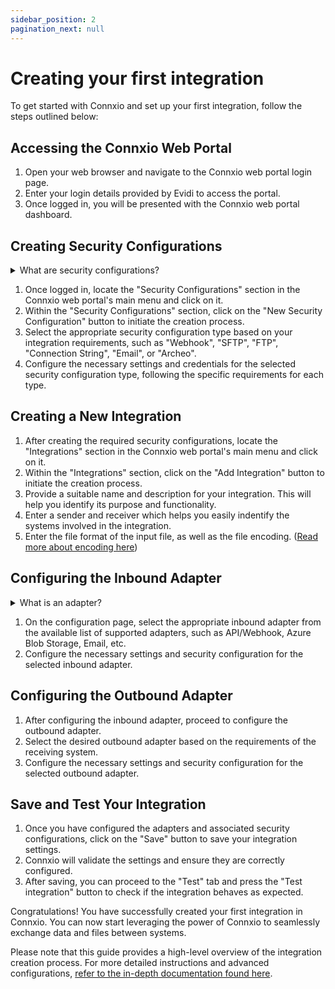 ```yaml
---
sidebar_position: 2
pagination_next: null
---
```


# Creating your first integration

To get started with Connxio and set up your first integration, follow the steps outlined below:

## Accessing the Connxio Web Portal

1. Open your web browser and navigate to the Connxio web portal login page.
2. Enter your login details provided by Evidi to access the portal.
3. Once logged in, you will be presented with the Connxio web portal dashboard.

## Creating Security Configurations

<details>
    <summary>What are security configurations?</summary>
    <p>
A security configuration in Connxio is a reusable set of credentials and settings that enables secure connections with external systems. It provides a centralized and protected way to store sensitive information, such as API keys and authentication details, ensuring the secure and confidential exchange of data during integrations.
<br />
<br />
<a href="/connxio-portal/security/security-configurations">Read more about security configurations here.</a>
    </p>
</details>

1. Once logged in, locate the "Security Configurations" section in the Connxio web portal's main menu and click on it.
2. Within the "Security Configurations" section, click on the "New Security Configuration" button to initiate the creation process.
3. Select the appropriate security configuration type based on your integration requirements, such as "Webhook", "SFTP", "FTP", "Connection String", "Email", or "Archeo".
4. Configure the necessary settings and credentials for the selected security configuration type, following the specific requirements for each type.

## Creating a New Integration

1. After creating the required security configurations, locate the "Integrations" section in the Connxio web portal's main menu and click on it.
2. Within the "Integrations" section, click on the "Add Integration" button to initiate the creation process.
3. Provide a suitable name and description for your integration. This will help you identify its purpose and functionality.
4. Enter a sender and receiver which helps you easily indentify the systems involved in the integration.
5. Enter the file format of the input file, as well as the file encoding. ([Read more about encoding here](/integrations/encoding))

## Configuring the Inbound Adapter

<details>
    <summary>What is an adapter?</summary>
    <p>
An adapter serves as a bridge between systems, facilitating the transfer of data using various protocols. It enables seamless integration by providing standardized methods for sending and receiving information, allowing for efficient and flexible data exchange within the Connxio platform.
<br />
<br />
<a href="/integrations/adapters">Read more about adapters here.</a>
    </p>
</details>

1. On the configuration page, select the appropriate inbound adapter from the available list of supported adapters, such as API/Webhook, Azure Blob Storage, Email, etc.
2. Configure the necessary settings and security configuration for the selected inbound adapter.

## Configuring the Outbound Adapter

1. After configuring the inbound adapter, proceed to configure the outbound adapter.
2. Select the desired outbound adapter based on the requirements of the receiving system.
3. Configure the necessary settings and security configuration for the selected outbound adapter.

## Save and Test Your Integration

1. Once you have configured the adapters and associated security configurations, click on the "Save" button to save your integration settings.
2. Connxio will validate the settings and ensure they are correctly configured.
3. After saving, you can proceed to the "Test" tab and press the "Test integration" button to check if the integration behaves as expected.

Congratulations! You have successfully created your first integration in Connxio. You can now start leveraging the power of Connxio to seamlessly exchange data and files between systems.

Please note that this guide provides a high-level overview of the integration creation process. For more detailed instructions and advanced configurations, [refer to the in-depth documentation found here](/integrations).